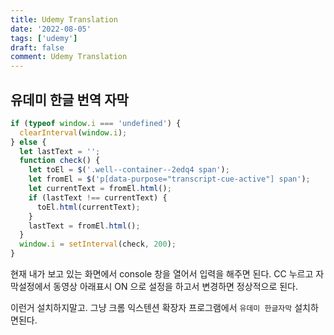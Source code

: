 ```yaml
---
title: Udemy Translation
date: '2022-08-05'
tags: ['udemy']
draft: false
comment: Udemy Translation
---
```


## 유데미 한글 번역 자막

```jsx
if (typeof window.i === 'undefined') {
  clearInterval(window.i);
} else {
  let lastText = '';
  function check() {
    let toEl = $('.well--container--2edq4 span');
    let fromEl = $('p[data-purpose="transcript-cue-active"] span');
    let currentText = fromEl.html();
    if (lastText !== currentText) {
      toEl.html(currentText);
    }
    lastText = fromEl.html();
  }
  window.i = setInterval(check, 200);
}
```

현재 내가 보고 있는 화면에서 console 창을 열어서 입력을 해주면 된다.
CC 누르고 자막설정에서 동영상 아래표시 ON 으로 설정을 하고서 변경하면 정상적으로 된다.

이런거 설치하지말고. 그냥 크롬 익스텐션 확장자 프로그램에서 `유데미 한글자막` 설치하면된다.
